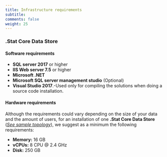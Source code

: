 ```yaml
---
title: Infrastructure requirements
subtitle: 
comments: false
weight: 25
---
```


### .Stat Core Data Store
#### Software requirements
*  **SQL server 2017** or higher
*  **IIS Web server 7\.5** or higher
*  **Microsoft .NET**
*  **Microsoft SQL server management studio** (Optional)
*  **Visual Studio 2017**.-Used only for compiling the solutions when doing a source code installation.

#### Hardware requirements
Although the requirements could vary depending on the size of your data and the amount of users, for an installation of one **.Stat Core Data Store** (*[See sample topology](https://sis-cc.gitlab.io/dotstatsuite-documentation/getting-started/installation/from-code-base/#a-installing-the-stat-suite-platform-full-stack-with-one-stat-core-data-store)*), we suggest as a minimum the following requirements: <br>

*  **Memory:** 16 GB
*  **vCPUs:** 8 CPU @ 2.4 GHz
*  **Disk:** 250 GB         
